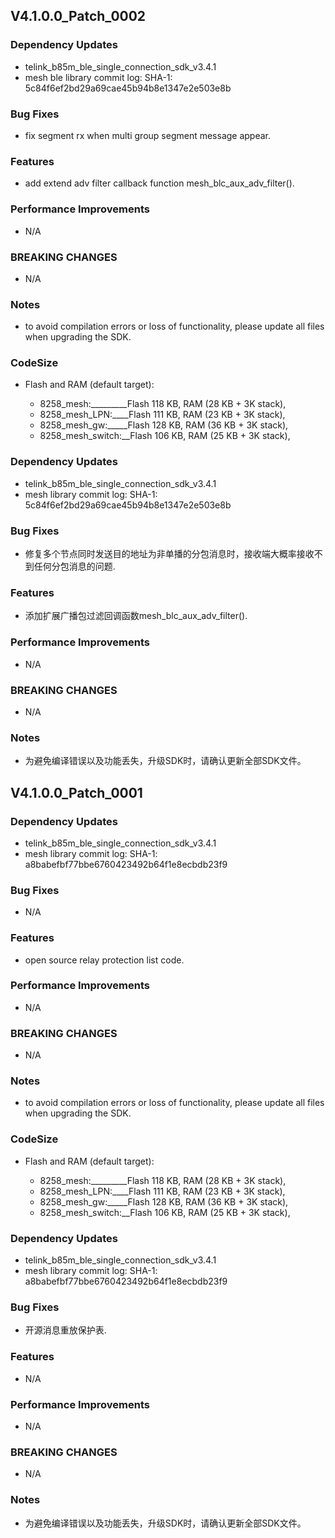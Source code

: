 ## V4.1.0.0_Patch_0002

### Dependency Updates

* telink_b85m_ble_single_connection_sdk_v3.4.1
* mesh ble library commit log: SHA-1: 5c84f6ef2bd29a69cae45b94b8e1347e2e503e8b

### Bug Fixes

* fix segment rx when multi group segment message appear. 

### Features

* add extend adv filter callback function mesh_blc_aux_adv_filter().

### Performance Improvements

* N/A

### BREAKING CHANGES

* N/A

### Notes

* to avoid compilation errors or loss of functionality, please update all files when upgrading the SDK.

### CodeSize

* Flash and RAM (default target):

  - 8258_mesh:_________Flash 118 KB, RAM (28 KB + 3K stack),
  - 8258_mesh_LPN:____Flash 111 KB, RAM (23 KB + 3K stack),
  - 8258_mesh_gw:_____Flash 128 KB, RAM (36 KB + 3K stack),
  - 8258_mesh_switch:__Flash 106 KB, RAM (25 KB + 3K stack),


### Dependency Updates

* telink_b85m_ble_single_connection_sdk_v3.4.1
* mesh library commit log: SHA-1: 5c84f6ef2bd29a69cae45b94b8e1347e2e503e8b

### Bug Fixes

* 修复多个节点同时发送目的地址为非单播的分包消息时，接收端大概率接收不到任何分包消息的问题.

### Features

* 添加扩展广播包过滤回调函数mesh_blc_aux_adv_filter().

### Performance Improvements

* N/A

### BREAKING CHANGES

* N/A

### Notes

* 为避免编译错误以及功能丢失，升级SDK时，请确认更新全部SDK文件。


## V4.1.0.0_Patch_0001

### Dependency Updates

* telink_b85m_ble_single_connection_sdk_v3.4.1
* mesh library commit log: SHA-1: a8babefbf77bbe6760423492b64f1e8ecbdb23f9

### Bug Fixes

* N/A

### Features

* open source relay protection list code.

### Performance Improvements

* N/A

### BREAKING CHANGES

* N/A

### Notes

* to avoid compilation errors or loss of functionality, please update all files when upgrading the SDK.

### CodeSize

* Flash and RAM (default target):

  - 8258_mesh:_________Flash 118 KB, RAM (28 KB + 3K stack),
  - 8258_mesh_LPN:____Flash 111 KB, RAM (23 KB + 3K stack),
  - 8258_mesh_gw:_____Flash 128 KB, RAM (36 KB + 3K stack),
  - 8258_mesh_switch:__Flash 106 KB, RAM (25 KB + 3K stack),


### Dependency Updates

* telink_b85m_ble_single_connection_sdk_v3.4.1
* mesh library commit log: SHA-1: a8babefbf77bbe6760423492b64f1e8ecbdb23f9

### Bug Fixes

* 开源消息重放保护表.

### Features

* N/A

### Performance Improvements

* N/A

### BREAKING CHANGES

* N/A

### Notes

* 为避免编译错误以及功能丢失，升级SDK时，请确认更新全部SDK文件。


